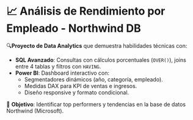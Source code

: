 # 📈 Análisis de Rendimiento por Empleado - Northwind DB  

🔍**Proyecto de Data Analytics** que demuestra habilidades técnicas con:  
- **SQL Avanzado**: Consultas con cálculos porcentuales (`OVER()`), joins entre 4 tablas y filtros con `HAVING`.  
- **Power BI**: Dashboard interactivo con:  
  - Segmentadores dinámicos (año, categoría, empleado).  
  - Medidas DAX para KPI de ventas e ingresos.  
  - Diseño responsive y formato condicional.  

📌 **Objetivo**: Identificar top performers y tendencias en la base de datos Northwind (Microsoft).  
